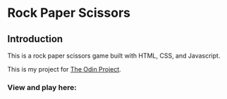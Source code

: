 # Rock Paper Scissors

## Introduction

This is a rock paper scissors game built with HTML, CSS, and Javascript.

This is my project for [The Odin Project](https://www.theodinproject.com/lessons/foundations-landing-page).

### View and play here: <link>